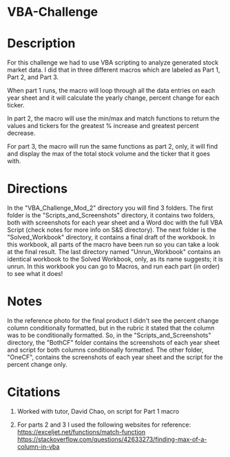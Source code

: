 # VBA-Challenge

# Description
For this challenge we had to use VBA scripting to analyze generated stock market data. I did that in three different macros which are labeled as Part 1, Part 2, and Part 3. 

When part 1 runs, the macro will loop through all the data entries on each year sheet and it will calculate the yearly change, percent change for each ticker.

In part 2, the macro will use the min/max and match functions to return the values and tickers for the greatest % increase and greatest percent decrease. 

For part 3, the macro will run the same functions as part 2, only, it will find and display the max of the total stock volume and the ticker that it goes with. 

# Directions
In the "VBA_Challenge_Mod_2" directory you will find 3 folders. The first folder is the "Scripts_and_Screenshots" directory, it contains two folders, both with screenshots for each year sheet and a Word doc with the full VBA Script (check notes for more info on S&S directory). The next folder is the "Solved_Workbook" directory, it contains a final draft of the workbook. In this workbook, all parts of the macro have been run so you can take a look at the final result. The last directory named "Unrun_Workbook" contains an identical workbook to the Solved Workbook, only, as its name suggests; it is unrun. In this workbook you can go to Macros, and run each part (in order) to see what it does!

# Notes
In the reference photo for the final product I didn't see the percent change column conditionally formatted, but in the rubric it stated that the column was to be conditionally formatted. So, in the "Scripts_and_Screenshots" directory, the "BothCF" folder contains the screenshots of each year sheet and script for both columns conditionally formatted. The other folder, "OneCF", contains the screenshots of each year sheet and the script for the percent change only.

# Citations
1. Worked with tutor, David Chao, on script for Part 1 macro

2. For parts 2 and 3 I used the following websites for reference:
		https://exceljet.net/functions/match-function
    https://stackoverflow.com/questions/42633273/finding-max-of-a-column-in-vba


